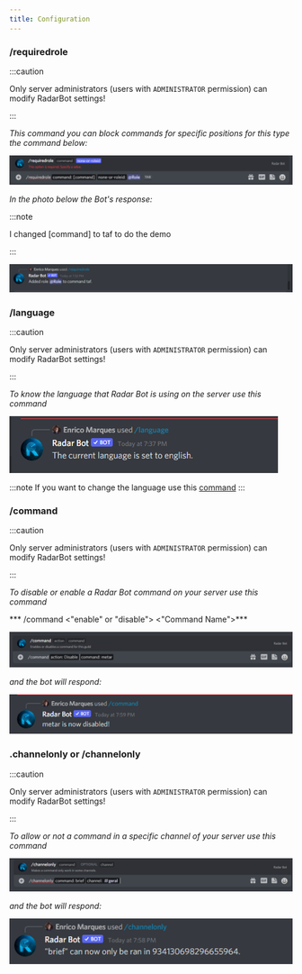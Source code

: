```yaml
---
title: Configuration
---
```


###  /requiredrole 


:::caution

Only server administrators (users with `ADMINISTRATOR` permission) can modify RadarBot settings!

:::


*This command you can block commands for specific positions for this type the command below:*



![Role](../../../assets/docs/english/configuration/role.png)



*In the photo below the Bot's response:*

:::note

I changed [command] to taf to do the demo

:::



![Set Role](../../../assets/docs/english/configuration/setrole.png)


### /language

:::caution

Only server administrators (users with `ADMINISTRATOR` permission) can modify RadarBot settings!

:::

*To know the language that Radar Bot is using on the server use this command*


![Language](../../../assets/docs/english/configuration/language.png)


:::note
If you want to change the language use this [command](../Settings/#setlanguage)
:::
    

### /command 

:::caution

Only server administrators (users with `ADMINISTRATOR` permission) can modify RadarBot settings!

:::


*To disable or enable a Radar Bot command on your server use this command*


*** /command <"enable" or "disable"> <"Command Name">***


![Command](../../../assets/docs/english/configuration/discommand.png)


*and the bot will respond:*


![Command](../../../assets/docs/english/configuration/rescommand.png)



### .channelonly or /channelonly

:::caution

Only server administrators (users with `ADMINISTRATOR` permission) can modify RadarBot settings!

:::


*To allow or not a command in a specific channel of your server use this command*


![Channel Only](../../../assets/docs/english/configuration/channelonly.png)


*and the bot will respond:*


![Channel Only Response](../../../assets/docs/english/configuration/reschannel.png)
